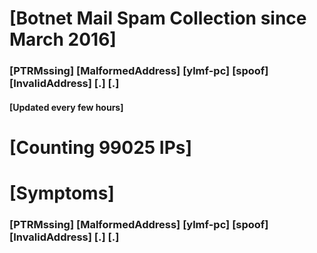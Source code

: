 # [Botnet Mail Spam Collection since March 2016]
### [PTRMssing] [MalformedAddress] [ylmf-pc] [spoof] [InvalidAddress] [.] [.]
#### [Updated every few hours]

# [Counting 99025 IPs]

# [Symptoms] 
###   [PTRMssing] [MalformedAddress] [ylmf-pc] [spoof] [InvalidAddress] [.] [.]
